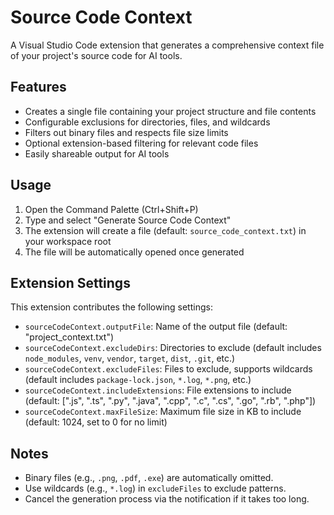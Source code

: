 # Source Code Context

A Visual Studio Code extension that generates a comprehensive context file of your project's source code for AI tools.

## Features

- Creates a single file containing your project structure and file contents
- Configurable exclusions for directories, files, and wildcards
- Filters out binary files and respects file size limits
- Optional extension-based filtering for relevant code files
- Easily shareable output for AI tools

## Usage

1. Open the Command Palette (Ctrl+Shift+P)
2. Type and select "Generate Source Code Context"
3. The extension will create a file (default: `source_code_context.txt`) in your workspace root
4. The file will be automatically opened once generated

## Extension Settings

This extension contributes the following settings:

- `sourceCodeContext.outputFile`: Name of the output file (default: "project_context.txt")
- `sourceCodeContext.excludeDirs`: Directories to exclude (default includes `node_modules`, `venv`, `vendor`, `target`, `dist`, `.git`, etc.)
- `sourceCodeContext.excludeFiles`: Files to exclude, supports wildcards (default includes `package-lock.json`, `*.log`, `*.png`, etc.)
- `sourceCodeContext.includeExtensions`: File extensions to include (default: [".js", ".ts", ".py", ".java", ".cpp", ".c", ".cs", ".go", ".rb", ".php"])
- `sourceCodeContext.maxFileSize`: Maximum file size in KB to include (default: 1024, set to 0 for no limit)

## Notes

- Binary files (e.g., `.png`, `.pdf`, `.exe`) are automatically omitted.
- Use wildcards (e.g., `*.log`) in `excludeFiles` to exclude patterns.
- Cancel the generation process via the notification if it takes too long.

